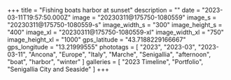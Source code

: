 +++
title = "Fishing boats harbor at sunset"
description = ""
date = "2023-03-11T19:57:50.000Z"
image = "20230311@175750-1080559"
image_s = "20230311@175750-1080559-s"
image_width_s = "300"
image_height_s = "400"
image_xl = "20230311@175750-1080559-xl"
image_width_xl = "750"
image_height_xl = "1000"
gps_latitude = "43.7188229166667"
gps_longitude = "13.21999555"
phototags = [ "2023", "2023-03", "2023-03-11", "Ancona", "Europe", "Italy", "Marche", "Senigallia", "afternoon", "boat", "harbor", "winter" ]
galleries = [ "2023 Timeline", "Portfolio", "Senigallia City and Seaside" ]
+++
